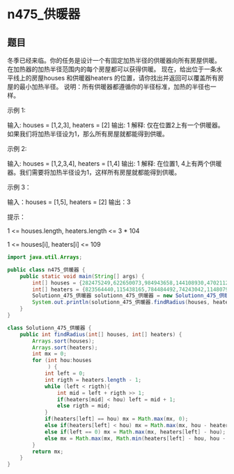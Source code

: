 # n475_供暖器

## 题目
冬季已经来临。你的任务是设计一个有固定加热半径的供暖器向所有房屋供暖。
在加热器的加热半径范围内的每个房屋都可以获得供暖。
现在，给出位于一条水平线上的房屋houses 和供暖器heaters 的位置，请你找出并返回可以覆盖所有房屋的最小加热半径。
说明：所有供暖器都遵循你的半径标准，加热的半径也一样。

示例 1:

输入: houses = [1,2,3], heaters = [2]
输出: 1
解释: 仅在位置2上有一个供暖器。如果我们将加热半径设为1，那么所有房屋就都能得到供暖。

示例 2:

输入: houses = [1,2,3,4], heaters = [1,4]
输出: 1
解释: 在位置1, 4上有两个供暖器。我们需要将加热半径设为1，这样所有房屋就都能得到供暖。

示例 3：

输入：houses = [1,5], heaters = [2]
输出：3


提示：

1 <= houses.length, heaters.length <= 3 * 104

1 <= houses[i], heaters[i] <= 109

~~~java
import java.util.Arrays;

public class n475_供暖器 {
    public static void main(String[] args) {
        int[] houses = {282475249,622650073,984943658,144108930,470211272,101027544,457850878,458777923};
        int[] heaters = {823564440,115438165,784484492,74243042,114807987,137522503,441282327,16531729,823378840,143542612};
        Solutionn_475_供暖器 solutionn_475_供暖器 = new Solutionn_475_供暖器();
        System.out.println(solutionn_475_供暖器.findRadius(houses, heaters));
    }
}

class Solutionn_475_供暖器 {
    public int findRadius(int[] houses, int[] heaters) {
        Arrays.sort(houses);
        Arrays.sort(heaters);
        int mx = 0;
        for (int hou:houses
             ) {
            int left = 0;
            int rigth = heaters.length - 1;
            while (left < rigth){
                int mid = left + rigth >> 1;
                if(heaters[mid] < hou) left = mid + 1;
                else rigth = mid;
            }
            if(heaters[left] == hou) mx = Math.max(mx, 0);
            else if(heaters[left] < hou) mx = Math.max(mx, hou - heaters[left]);
            else if(left == 0) mx = Math.max(mx, heaters[left] - hou);
            else mx = Math.max(mx, Math.min(heaters[left] - hou, hou - heaters[left - 1]));
        }
        return mx;
    }
}
~~~
